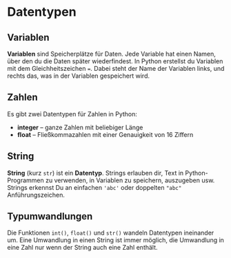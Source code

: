 
# Datentypen

## Variablen

**Variablen** sind Speicherplätze für Daten. Jede Variable hat einen Namen, über den du die Daten später wiederfindest. In Python erstellst du Variablen mit dem Gleichheitszeichen `=`. Dabei steht der Name der Variablen links, und rechts das, was in der Variablen gespeichert wird.

## Zahlen

Es gibt zwei Datentypen für Zahlen in Python:

* **integer** – ganze Zahlen mit beliebiger Länge
* **float** – Fließkommazahlen mit einer Genauigkeit von 16 Ziffern

## String

**String** (kurz `str`) ist ein **Datentyp**. Strings erlauben dir, Text in Python-Programmen zu verwenden, in Variablen zu speichern, auszugeben usw. Strings erkennst Du an einfachen `'abc'` oder doppelten  `"abc"` Anführungszeichen.

## Typumwandlungen

Die Funktionen `int()`, `float()` und `str()` wandeln Datentypen ineinander um.
Eine Umwandlung in einen String ist immer möglich, die Umwandlung in eine Zahl nur wenn der String auch eine Zahl enthält.
